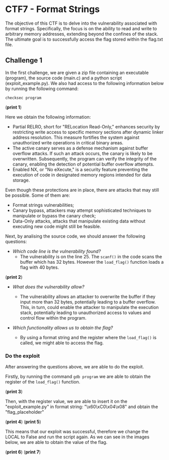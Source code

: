 # CTF7 - Format Strings

The objective of this CTF is to delve into the vulnerability associated with format strings. Specifically, the focus is on the ability to read and write to arbitrary memory addresses, extending beyond the confines of the stack. The ultimate goal is to successfully access the flag stored within the flag.txt file.

## Challenge 1

In the first challenge, we are given a zip file containing an executable (program), the source code (main.c) and a python script (exploit_example.py).
We also had access to the following information below by running the following command:

```SHELL
checksec program
```

(**print 1**)

Here we obtain the following information:
- Partial RELRO, short for "RELocation Read-Only," enhances security by restricting write access to specific memory sections after dynamic linker address resolution. This measure fortifies the system against unauthorized write operations in critical binary areas.
- The active canary serves as a defense mechanism against buffer overflow attacks. If such an attack occurs, the canary is likely to be overwritten. Subsequently, the program can verify the integrity of the canary, enabling the detection of potential buffer overflow attempts.
- Enabled NX, or "No eXecute," is a security feature preventing the execution of code in designated memory regions intended for data storage.

Even though these protections are in place, there are attacks that may still be possible. Some of them are:
- Format strings vulnerabilities;
- Canary bypass, attackers may attempt sophisticated techniques to manipulate or bypass the canary check;
- Data-Only attacks, attacks that manipulate existing data without executing new code might still be feasible.

Next, by analising the source code, we should answer the following questions:

- *Which code line is the vulnerability found?*
    - The vulnerability is on the line 25. The ```scanf()``` in the code scans the buffer which has 32 bytes. However the ```load_flag()``` function loads a flag with 40 bytes.

(**print 2**)

- *What does the vulnerability allow?*
    - The vulnerability allows an attacker to overwrite the buffer if they input more than 32 bytes, potentially leading to a buffer overflow. This, in turn, could enable the attacker to manipulate the execution stack, potentially leading to unauthorized access to values and control flow within the program.

- *Which functionality allows us to obtain the flag?*
    - By using a format string and the register where the ```load_flag()``` is called, we might able to access the flag.


### Do the exploit

After answering the questions above, we are able to do the exploit.

Firstly, by running the command ```gdb program``` we are able to obtain the register of the ```load_flag()``` function.

(**print 3**)

Then, with the register value, we are able to insert it on the "exploit_example.py" in format string: "\x60\xC0\x04\x08" and obtain the "flag_placeholder"

(**print 4**)
(**print 5**)

This means that our exploit was successful, therefore we change the LOCAL to False and run the script again. As we can see in the images below, we are able to obtain the value of the flag.

(**print 6**)
(**print 7**)

